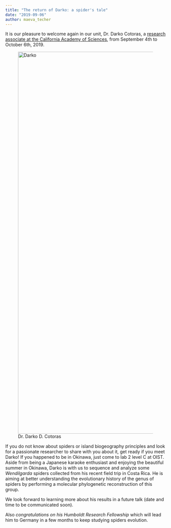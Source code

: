 ```yaml
---
title: "The return of Darko: a spider's tale"
date: "2019-09-06"
author: maeva_techer
---
```


It is our pleasure to welcome again in our unit, Dr. Darko Cotoras, a [research associate at the California Academy of Sciences](https://www.calacademy.org/staff/ibss/entomology/darko-d-cotoras), from September 4th to October 6th, 2019. 

<figure>
    <a href="Darko"><img src="{{ site.url }}{{ site.baseurl }}/images/cotoras-molokai.jpg" alt="Darko" width="1200"></a>
    <figcaption>Dr. Darko D. Cotoras </figcaption>
</figure>

If you do not know about spiders or island biogeography principles and look for a passionate researcher to share with you about it, get ready if you meet Darko! If you happened to be in Okinawa, just come to lab 2 level C at OIST. Aside from being a Japanese karaoke enthusiast and enjoying the beautiful summer in Okinawa, Darko is with us to sequence and analyze some *Wendilgarda* spiders collected from his recent field trip in Costa Rica. He is aiming at better understanding the evolutionary history of the genus of spiders by performing a molecular phylogenetic reconstruction of this group.

We look forward to learning more about his results in a future talk (date and time to be communicated soon). 

Also *congratulations on his Humboldt Research Fellowship* which will lead him to Germany in a few months to keep studying spiders evolution.